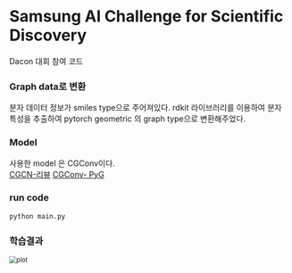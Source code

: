 # Samsung AI Challenge for Scientific Discovery

Dacon 대회 참여 코드

### Graph data로 변환

분자 데이터 정보가 smiles type으로 주어져있다.
rdkit 라이브러리를 이용하여 분자 특성을 추출하여
pytorch geometric 의 graph type으로 변환해주었다.

### Model

사용한 model 은 CGConv이다.  
[CGCN-리뷰](https://github.com/hybyun0121/gnn-pr/blob/main/paper-review/CGCNN-리뷰.pdf) 
[CGConv- PyG](https://pytorch-geometric.readthedocs.io/en/latest/_modules/torch_geometric/nn/conv/cg_conv.html#CGConv)

### run code

~~~python
python main.py
~~~

### 학습결과

<img src="https://user-images.githubusercontent.com/63500940/136166740-ac859ed4-fb81-4406-b252-47ae5b1c0e55.png" alt="plot" style="zoom:80%;" />

